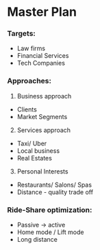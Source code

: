 # Master Plan

### Targets:
* Law firms
* Financial Services
*	Tech Companies

### Approaches:
1. Business approach
* Clients
* Market Segments
2. Services approach
* Taxi/ Uber 
* Local business
* Real Estates
3. Personal Interests
* Restaurants/ Salons/ Spas
* Distance - quality trade off

### Ride-Share optimization:
* Passive -> active
* Home mode / Lift mode
* Long distance 
